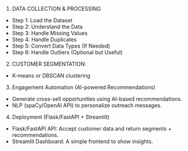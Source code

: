 
1. DATA COLLECTION & PROCESSING
  * Step 1: Load the Dataset
  * Step 2: Understand the Data 
  * Step 3: Handle Missing Values
  * Step 4: Handle Duplicates
  * Step 5: Convert Data Types (If Needed)
  * Step 6: Handle Outliers (Optional but Useful)

2. CUSTOMER SEGMENTATION:
  * K-means or DBSCAN clustering

3. Engagement Automation (AI-powered Recommendations)
  * Generate cross-sell opportunities using AI-based recommendations.
  * NLP (spaCy/OpenAI API) to personalize outreach messages.

4. Deployment (Flask/FastAPI + Streamlit)
  * Flask/FastAPI API: Accept customer data and return segments + recommendations.
  * Streamlit Dashboard: A simple frontend to show insights.